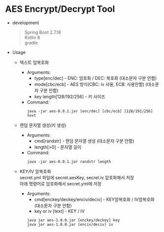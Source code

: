 # AES Encrypt/Decrypt Tool
- development 
  > Spring Boot 2.7.18  
  > Kotlin 8  
  > gradle
  > 

- Usage
  - 텍스트 암복호화
    - Arguments:
      - type[enc/dec] - ENC: 암호화 / DEC: 복호화 (대소문자 구분 안함)
      - mode[cbc/ecb] - AES 방식(CBC: iv 사용, ECB: 사용안함) (대소문자 구분 안함)
      - key length[128/192/256] - 키 사이즈
    - Command:
      ```shell
      java -jar aes-0.0.1.jar [enc/dec] [cbc/ecb] [128/192/256] text
      ```

  - 랜덤 문자열 생성(키 생성)
    - Arguments:
      - cmd[randstr] - 랜덤 문자열 생성 (대소문자 구분 안함)
      - length[>0] - 문자열 길이
    - Command:
      ```shell
      java -jar aes-0.0.1.jar randstr length
      ```
      
  - KEY/IV 암복호화  
    secret.yml 파일에 secret.aesKey, secret.iv 암호화해서 저장  
    아래 명령어로 암호화해서 secret.yml에 저장  
    - Arguments:
      - cmd[enckey/deckey/enciv/deciv] - KEY암복호화 / IV암복호화 (대소문자 구분 안함)
      - key or iv [text] - KEY / IV
      ```shell
      java jar aes-1.0.0.jar [enckey/deckey] key
      java jar aes-1.0.0.jar [enciv/deciv] iv
      ```
